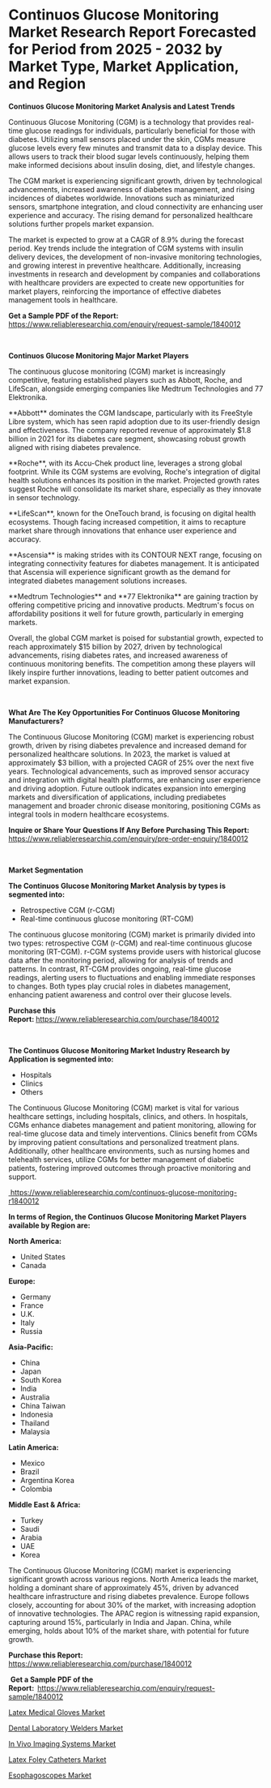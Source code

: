 <p><h1>Continuos Glucose Monitoring Market Research Report Forecasted for Period from 2025 -  2032 by Market Type, Market Application, and Region</h1></p><p><strong>Continuos Glucose Monitoring Market Analysis and Latest Trends</strong></p>
<p><p>Continuous Glucose Monitoring (CGM) is a technology that provides real-time glucose readings for individuals, particularly beneficial for those with diabetes. Utilizing small sensors placed under the skin, CGMs measure glucose levels every few minutes and transmit data to a display device. This allows users to track their blood sugar levels continuously, helping them make informed decisions about insulin dosing, diet, and lifestyle changes.</p><p>The CGM market is experiencing significant growth, driven by technological advancements, increased awareness of diabetes management, and rising incidences of diabetes worldwide. Innovations such as miniaturized sensors, smartphone integration, and cloud connectivity are enhancing user experience and accuracy. The rising demand for personalized healthcare solutions further propels market expansion.</p><p>The market is expected to grow at a CAGR of 8.9% during the forecast period. Key trends include the integration of CGM systems with insulin delivery devices, the development of non-invasive monitoring technologies, and growing interest in preventive healthcare. Additionally, increasing investments in research and development by companies and collaborations with healthcare providers are expected to create new opportunities for market players, reinforcing the importance of effective diabetes management tools in healthcare.</p></p>
<p><strong>Get a Sample PDF of the Report:&nbsp;</strong> <a href="https://www.reliableresearchiq.com/enquiry/request-sample/1840012?utm_campaign=1123&utm_medium=2&utm_source=Github&utm_content=ia&utm_term=03032025&utm_id=continuos-glucose-monitoring">https://www.reliableresearchiq.com/enquiry/request-sample/1840012</a></p>
<p>&nbsp;</p>
<p><strong>Continuos Glucose Monitoring Major Market Players</strong></p>
<p><p>The continuous glucose monitoring (CGM) market is increasingly competitive, featuring established players such as Abbott, Roche, and LifeScan, alongside emerging companies like Medtrum Technologies and 77 Elektronika. </p><p>**Abbott** dominates the CGM landscape, particularly with its FreeStyle Libre system, which has seen rapid adoption due to its user-friendly design and effectiveness. The company reported revenue of approximately $1.8 billion in 2021 for its diabetes care segment, showcasing robust growth aligned with rising diabetes prevalence.</p><p>**Roche**, with its Accu-Chek product line, leverages a strong global footprint. While its CGM systems are evolving, Roche's integration of digital health solutions enhances its position in the market. Projected growth rates suggest Roche will consolidate its market share, especially as they innovate in sensor technology.</p><p>**LifeScan**, known for the OneTouch brand, is focusing on digital health ecosystems. Though facing increased competition, it aims to recapture market share through innovations that enhance user experience and accuracy.</p><p>**Ascensia** is making strides with its CONTOUR NEXT range, focusing on integrating connectivity features for diabetes management. It is anticipated that Ascensia will experience significant growth as the demand for integrated diabetes management solutions increases.</p><p>**Medtrum Technologies** and **77 Elektronika** are gaining traction by offering competitive pricing and innovative products. Medtrum's focus on affordability positions it well for future growth, particularly in emerging markets.</p><p>Overall, the global CGM market is poised for substantial growth, expected to reach approximately $15 billion by 2027, driven by technological advancements, rising diabetes rates, and increased awareness of continuous monitoring benefits. The competition among these players will likely inspire further innovations, leading to better patient outcomes and market expansion.</p></p>
<p>&nbsp;</p>
<p><strong>What Are The Key Opportunities For Continuos Glucose Monitoring Manufacturers?</strong></p>
<p><p>The Continuous Glucose Monitoring (CGM) market is experiencing robust growth, driven by rising diabetes prevalence and increased demand for personalized healthcare solutions. In 2023, the market is valued at approximately $3 billion, with a projected CAGR of 25% over the next five years. Technological advancements, such as improved sensor accuracy and integration with digital health platforms, are enhancing user experience and driving adoption. Future outlook indicates expansion into emerging markets and diversification of applications, including prediabetes management and broader chronic disease monitoring, positioning CGMs as integral tools in modern healthcare ecosystems.</p></p>
<p><strong>Inquire or Share Your Questions If Any Before Purchasing This Report:</strong> <a href="https://www.reliableresearchiq.com/enquiry/pre-order-enquiry/1840012?utm_campaign=1123&utm_medium=2&utm_source=Github&utm_content=ia&utm_term=03032025&utm_id=continuos-glucose-monitoring">https://www.reliableresearchiq.com/enquiry/pre-order-enquiry/1840012</a></p>
<p>&nbsp;</p>
<p><strong>Market Segmentation</strong></p>
<p><strong>The Continuos Glucose Monitoring Market Analysis by types is segmented into:</strong></p>
<p><ul><li>Retrospective CGM (r-CGM)</li><li>Real-time continuous glucose monitoring (RT-CGM)</li></ul></p>
<p><p>The continuous glucose monitoring (CGM) market is primarily divided into two types: retrospective CGM (r-CGM) and real-time continuous glucose monitoring (RT-CGM). r-CGM systems provide users with historical glucose data after the monitoring period, allowing for analysis of trends and patterns. In contrast, RT-CGM provides ongoing, real-time glucose readings, alerting users to fluctuations and enabling immediate responses to changes. Both types play crucial roles in diabetes management, enhancing patient awareness and control over their glucose levels.</p></p>
<p><strong>Purchase this Report:&nbsp;</strong><a href="https://www.reliableresearchiq.com/purchase/1840012?utm_campaign=1123&utm_medium=2&utm_source=Github&utm_content=ia&utm_term=03032025&utm_id=continuos-glucose-monitoring">https://www.reliableresearchiq.com/purchase/1840012</a></p>
<p>&nbsp;</p>
<p><strong>The Continuos Glucose Monitoring Market Industry Research by Application is segmented into:</strong></p>
<p><ul><li>Hospitals</li><li>Clinics</li><li>Others</li></ul></p>
<p><p>The Continuous Glucose Monitoring (CGM) market is vital for various healthcare settings, including hospitals, clinics, and others. In hospitals, CGMs enhance diabetes management and patient monitoring, allowing for real-time glucose data and timely interventions. Clinics benefit from CGMs by improving patient consultations and personalized treatment plans. Additionally, other healthcare environments, such as nursing homes and telehealth services, utilize CGMs for better management of diabetic patients, fostering improved outcomes through proactive monitoring and support.</p></p>
<p><a href="https://www.reliableresearchiq.com/continuos-glucose-monitoring-r1840012?utm_campaign=1123&utm_medium=2&utm_source=Github&utm_content=ia&utm_term=03032025&utm_id=continuos-glucose-monitoring">&nbsp;https://www.reliableresearchiq.com/continuos-glucose-monitoring-r1840012</a></p>
<p><strong>In terms of Region, the Continuos Glucose Monitoring Market Players available by Region are:</strong></p>
<p>
    <p> <strong> North America: </strong>
        <ul>
            <li>United States</li>
            <li>Canada</li>
        </ul>
        </p> 
    <p> <strong> Europe: </strong>
        <ul>
            <li>Germany</li>
            <li>France</li>
            <li>U.K.</li>
            <li>Italy</li>
            <li>Russia</li>
        </ul>
        </p> 
    <p> <strong> Asia-Pacific: </strong>
        <ul>
            <li>China</li>
            <li>Japan</li>
            <li>South Korea</li>
            <li>India</li>
            <li>Australia</li>
            <li>China Taiwan</li>
            <li>Indonesia</li>
            <li>Thailand</li>
            <li>Malaysia</li>
        </ul>
        </p> 
    <p> <strong> Latin America: </strong>
        <ul>
            <li>Mexico</li>
            <li>Brazil</li>
            <li>Argentina Korea</li>
            <li>Colombia</li>
        </ul>
        </p> 
    <p> <strong> Middle East & Africa: </strong>
        <ul>
            <li>Turkey</li>
            <li>Saudi</li>
            <li>Arabia</li>
            <li>UAE</li>
            <li>Korea</li>
        </ul>
    </p>
    </p>
<p><p>The Continuous Glucose Monitoring (CGM) market is experiencing significant growth across various regions. North America leads the market, holding a dominant share of approximately 45%, driven by advanced healthcare infrastructure and rising diabetes prevalence. Europe follows closely, accounting for about 30% of the market, with increasing adoption of innovative technologies. The APAC region is witnessing rapid expansion, capturing around 15%, particularly in India and Japan. China, while emerging, holds about 10% of the market share, with potential for future growth.</p></p>
<p><strong>Purchase this Report: </strong><a href="https://www.reliableresearchiq.com/purchase/1840012?utm_campaign=1123&utm_medium=2&utm_source=Github&utm_content=ia&utm_term=03032025&utm_id=continuos-glucose-monitoring">https://www.reliableresearchiq.com/purchase/1840012</a></p>
<p>&nbsp;<strong>Get a Sample PDF of the Report:&nbsp;&nbsp;</strong><a href="https://www.reliableresearchiq.com/enquiry/request-sample/1840012?utm_campaign=1123&utm_medium=2&utm_source=Github&utm_content=ia&utm_term=03032025&utm_id=continuos-glucose-monitoring">https://www.reliableresearchiq.com/enquiry/request-sample/1840012</a></p>
<p><strong></strong></p>
<p><p><a href="https://github.com/tanckfelli84/Market-Research-Report-List-1/blob/main/latex-medical-gloves-market.md?utm_campaign=1123&utm_medium=2&utm_source=Github&utm_content=ia&utm_term=03032025&utm_id=continuos-glucose-monitoring">Latex Medical Gloves Market</a></p><p><a href="https://github.com/adelanwkadua/Market-Research-Report-List-1/blob/main/dental-laboratory-welders-market.md?utm_campaign=1123&utm_medium=2&utm_source=Github&utm_content=ia&utm_term=03032025&utm_id=continuos-glucose-monitoring">Dental Laboratory Welders Market</a></p><p><a href="https://github.com/kaddahblejc/Market-Research-Report-List-1/blob/main/in-vivo-imaging-systems-market.md?utm_campaign=1123&utm_medium=2&utm_source=Github&utm_content=ia&utm_term=03032025&utm_id=continuos-glucose-monitoring">In Vivo Imaging Systems Market</a></p><p><a href="https://github.com/wakerizaak8g/Market-Research-Report-List-1/blob/main/latex-foley-catheters-market.md?utm_campaign=1123&utm_medium=2&utm_source=Github&utm_content=ia&utm_term=03032025&utm_id=continuos-glucose-monitoring">Latex Foley Catheters Market</a></p><p><a href="https://github.com/leijavaagexo/Market-Research-Report-List-1/blob/main/esophagoscopes-market.md?utm_campaign=1123&utm_medium=2&utm_source=Github&utm_content=ia&utm_term=03032025&utm_id=continuos-glucose-monitoring">Esophagoscopes Market</a></p></p>